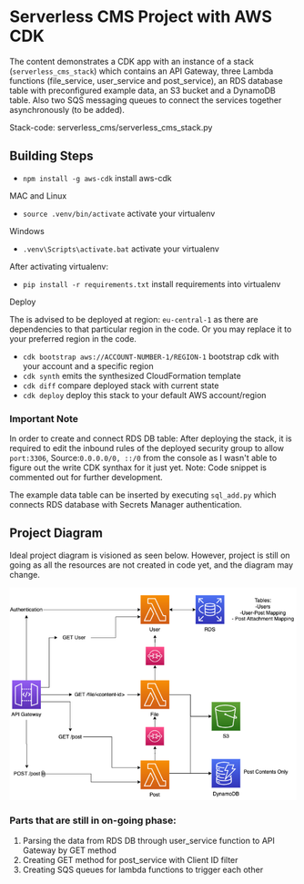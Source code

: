 
# Serverless CMS Project with AWS CDK

The content demonstrates a CDK app with an instance of a stack (`serverless_cms_stack`)
which contains an API Gateway, three Lambda functions (file_service, user_service and post_service),
an RDS database table with preconfigured example data, an S3 bucket and a DynamoDB table. Also two SQS
messaging queues to connect the services together asynchronously (to be added).

Stack-code: serverless_cms/serverless_cms_stack.py
## Building Steps

* `npm install -g aws-cdk`                install aws-cdk

MAC and Linux
 * `source .venv/bin/activate`            activate your virtualenv

Windows
 * `.venv\Scripts\activate.bat`           activate your virtualenv     

After activating virtualenv:
 * `pip install -r requirements.txt`      install requirements into virtualenv 

Deploy

The is advised to be deployed at region: `eu-central-1` as there are dependencies to that particular region in the code. Or you may replace it to your preferred region in the code.

 * `cdk bootstrap aws://ACCOUNT-NUMBER-1/REGION-1`       bootstrap cdk with your account and a specific region
 * `cdk synth`       emits the synthesized CloudFormation template
 * `cdk diff`        compare deployed stack with current state
 * `cdk deploy`      deploy this stack to your default AWS account/region
### Important Note

In order to create and connect RDS DB table: After deploying the stack, it is required to edit the inbound rules of the deployed
security group to allow `port:3306`, Source:`0.0.0.0/0, ::/0` from the console as I wasn't able to figure out the write CDK synthax for it just yet.
Note: Code snippet is commented out for further development.

The example data table can be inserted by executing `sql_add.py` which connects RDS database with Secrets Manager authentication.
  
## Project Diagram
Ideal project diagram is visioned as seen below. However, project is still on going as all the resources are not created in code yet, and the diagram may change.

![alt text](https://github.com/askininan/Serverless-CMS/blob/main/architecture%20diagram/CMS_Diagram.drawio.png)


### Parts that are still in on-going phase:
1. Parsing the data from RDS DB through user_service function to API Gateway by GET method
2. Creating GET method for post_service with Client ID filter
3. Creating SQS queues for lambda functions to trigger each other